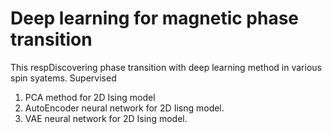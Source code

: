# Deep learning for magnetic phase transition
This respDiscovering phase transition with deep learning method in various spin syatems.
Supervised 
1. PCA method for 2D Ising model
2. AutoEncoder neural network for 2D Iisng model.
3. VAE neural network for 2D Ising model. 
